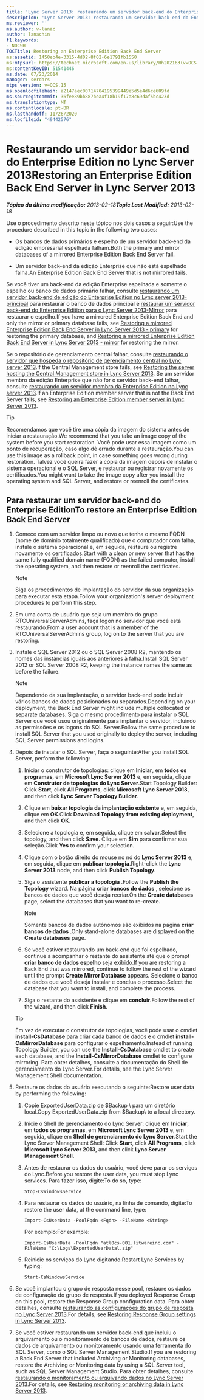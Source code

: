 ```yaml
---
title: 'Lync Server 2013: restaurando um servidor back-end do Enterprise Edition'
description: 'Lync Server 2013: restaurando um servidor back-end do Enterprise Edition.'
ms.reviewer: ''
ms.author: v-lanac
author: lanachin
f1.keywords:
- NOCSH
TOCTitle: Restoring an Enterprise Edition Back End Server
ms:assetid: 1450eb4e-3315-4d02-8f02-6e1791fb1550
ms:mtpsurl: https://technet.microsoft.com/en-us/library/Hh202163(v=OCS.15)
ms:contentKeyID: 51541446
ms.date: 07/23/2014
manager: serdars
mtps_version: v=OCS.15
ms.openlocfilehash: a2147aec00714704195399449e5d5e4d6ce609fd
ms.sourcegitcommit: 36fee89bb887bea4f18b19f17a8c69daf5bc423d
ms.translationtype: MT
ms.contentlocale: pt-BR
ms.lasthandoff: 11/26/2020
ms.locfileid: "49442576"
---
```

# <a name="restoring-an-enterprise-edition-back-end-server-in-lync-server-2013"></a><span data-ttu-id="e1c09-103">Restaurando um servidor back-end do Enterprise Edition no Lync Server 2013</span><span class="sxs-lookup"><span data-stu-id="e1c09-103">Restoring an Enterprise Edition Back End Server in Lync Server 2013</span></span>

<div data-xmlns="http://www.w3.org/1999/xhtml">

<div class="topic" data-xmlns="http://www.w3.org/1999/xhtml" data-msxsl="urn:schemas-microsoft-com:xslt" data-cs="https://msdn.microsoft.com/">

<div data-asp="https://msdn2.microsoft.com/asp">



</div>

<div id="mainSection">

<div id="mainBody"><span data-ttu-id="e1c09-104">

<span> </span></span><span class="sxs-lookup"><span data-stu-id="e1c09-104">

<span> </span></span></span>

<span data-ttu-id="e1c09-105">_**Tópico da última modificação:** 2013-02-18_</span><span class="sxs-lookup"><span data-stu-id="e1c09-105">_**Topic Last Modified:** 2013-02-18_</span></span>

<span data-ttu-id="e1c09-106">Use o procedimento descrito neste tópico nos dois casos a seguir:</span><span class="sxs-lookup"><span data-stu-id="e1c09-106">Use the procedure described in this topic in the following two cases:</span></span>

  - <span data-ttu-id="e1c09-107">Os bancos de dados primários e espelho de um servidor back-end da edição empresarial espelhada falham.</span><span class="sxs-lookup"><span data-stu-id="e1c09-107">Both the primary and mirror databases of a mirrored Enterprise Edition Back End Server fail.</span></span>

  - <span data-ttu-id="e1c09-108">Um servidor back-end da edição Enterprise que não está espelhado falha.</span><span class="sxs-lookup"><span data-stu-id="e1c09-108">An Enterprise Edition Back End Server that is not mirrored fails.</span></span>

<span data-ttu-id="e1c09-109">Se você tiver um back-end da edição Enterprise espelhada e somente o espelho ou banco de dados primário falhar, consulte [restaurando um servidor back-end de edição do Enterprise Edition no Lync server 2013-principal](lync-server-2013-restoring-a-mirrored-enterprise-edition-back-end-server-primary.md) para restaurar o banco de dados principal e [restaurar um servidor back-end do Enterprise Edition para o Lync Server 2013-Mirror](lync-server-2013-restoring-a-mirrored-enterprise-edition-back-end-server-mirror.md) para restaurar o espelho.</span><span class="sxs-lookup"><span data-stu-id="e1c09-109">If you have a mirrored Enterprise Edition Back End and only the mirror or primary database fails, see [Restoring a mirrored Enterprise Edition Back End Server in Lync Server 2013 - primary](lync-server-2013-restoring-a-mirrored-enterprise-edition-back-end-server-primary.md) for restoring the primary database, and [Restoring a mirrored Enterprise Edition Back End Server in Lync Server 2013 - mirror](lync-server-2013-restoring-a-mirrored-enterprise-edition-back-end-server-mirror.md) for restoring the mirror.</span></span>

<span data-ttu-id="e1c09-110">Se o repositório de gerenciamento central falhar, consulte [restaurando o servidor que hospeda o repositório de gerenciamento central no Lync server 2013](lync-server-2013-restoring-the-server-hosting-the-central-management-store.md).</span><span class="sxs-lookup"><span data-stu-id="e1c09-110">If the Central Management store fails, see [Restoring the server hosting the Central Management store in Lync Server 2013](lync-server-2013-restoring-the-server-hosting-the-central-management-store.md).</span></span> <span data-ttu-id="e1c09-111">Se um servidor membro da edição Enterprise que não for o servidor back-end falhar, consulte [restaurando um servidor membro da Enterprise Edition no Lync server 2013](lync-server-2013-restoring-an-enterprise-edition-member-server.md).</span><span class="sxs-lookup"><span data-stu-id="e1c09-111">If an Enterprise Edition member server that is not the Back End Server fails, see [Restoring an Enterprise Edition member server in Lync Server 2013](lync-server-2013-restoring-an-enterprise-edition-member-server.md).</span></span>

<div>


> [!TIP]  
> <span data-ttu-id="e1c09-112">Recomendamos que você tire uma cópia da imagem do sistema antes de iniciar a restauração.</span><span class="sxs-lookup"><span data-stu-id="e1c09-112">We recommend that you take an image copy of the system before you start restoration.</span></span> <span data-ttu-id="e1c09-113">Você pode usar essa imagem como um ponto de recuperação, caso algo dê errado durante a restauração.</span><span class="sxs-lookup"><span data-stu-id="e1c09-113">You can use this image as a rollback point, in case something goes wrong during restoration.</span></span> <span data-ttu-id="e1c09-114">Talvez você queira fazer a cópia da imagem depois de instalar o sistema operacional e o SQL Server, e restaurar ou registrar novamente os certificados.</span><span class="sxs-lookup"><span data-stu-id="e1c09-114">You might want to take the image copy after you install the operating system and SQL Server, and restore or reenroll the certificates.</span></span>



</div>

<div>

## <a name="to-restore-an-enterprise-edition-back-end-server"></a><span data-ttu-id="e1c09-115">Para restaurar um servidor back-end do Enterprise Edition</span><span class="sxs-lookup"><span data-stu-id="e1c09-115">To restore an Enterprise Edition Back End Server</span></span>

1.  <span data-ttu-id="e1c09-116">Comece com um servidor limpo ou novo que tenha o mesmo FQDN (nome de domínio totalmente qualificado) que o computador com falha, instale o sistema operacional e, em seguida, restaure ou registre novamente os certificados.</span><span class="sxs-lookup"><span data-stu-id="e1c09-116">Start with a clean or new server that has the same fully qualified domain name (FQDN) as the failed computer, install the operating system, and then restore or reenroll the certificates.</span></span>
    
    <div>
    

    > [!NOTE]  
    > <span data-ttu-id="e1c09-117">Siga os procedimentos de implantação do servidor da sua organização para executar esta etapa.</span><span class="sxs-lookup"><span data-stu-id="e1c09-117">Follow your organization's server deployment procedures to perform this step.</span></span>

    
    </div>

2.  <span data-ttu-id="e1c09-118">Em uma conta de usuário que seja um membro do grupo RTCUniversalServerAdmins, faça logon no servidor que você está restaurando.</span><span class="sxs-lookup"><span data-stu-id="e1c09-118">From a user account that is a member of the RTCUniversalServerAdmins group, log on to the server that you are restoring.</span></span>

3.  <span data-ttu-id="e1c09-119">Instale o SQL Server 2012 ou o SQL Server 2008 R2, mantendo os nomes das instâncias iguais aos anteriores à falha.</span><span class="sxs-lookup"><span data-stu-id="e1c09-119">Install SQL Server 2012 or SQL Server 2008 R2, keeping the instance names the same as before the failure.</span></span>
    
    <div>
    

    > [!NOTE]  
    > <span data-ttu-id="e1c09-120">Dependendo da sua implantação, o servidor back-end pode incluir vários bancos de dados posicionados ou separados.</span><span class="sxs-lookup"><span data-stu-id="e1c09-120">Depending on your deployment, the Back End Server might include multiple collocated or separate databases.</span></span> <span data-ttu-id="e1c09-121">Siga o mesmo procedimento para instalar o SQL Server que você usou originalmente para implantar o servidor, incluindo as permissões e os logons do SQL Server.</span><span class="sxs-lookup"><span data-stu-id="e1c09-121">Follow the same procedure to install SQL Server that you used originally to deploy the server, including SQL Server permissions and logins.</span></span>

    
    </div>

4.  <span data-ttu-id="e1c09-122">Depois de instalar o SQL Server, faça o seguinte:</span><span class="sxs-lookup"><span data-stu-id="e1c09-122">After you install SQL Server, perform the following:</span></span>
    
    1.  <span data-ttu-id="e1c09-123">Iniciar o construtor de topologias: clique em **Iniciar**, em **todos os programas**, em **Microsoft Lync Server 2013** e, em seguida, clique em **Construtor de topologias do Lync Server**.</span><span class="sxs-lookup"><span data-stu-id="e1c09-123">Start Topology Builder: Click **Start**, click **All Programs**, click **Microsoft Lync Server 2013**, and then click **Lync Server Topology Builder**.</span></span>
    
    2.  <span data-ttu-id="e1c09-124">Clique em **baixar topologia da implantação existente** e, em seguida, clique em **OK**.</span><span class="sxs-lookup"><span data-stu-id="e1c09-124">Click **Download Topology from existing deployment**, and then click **OK**.</span></span>
    
    3.  <span data-ttu-id="e1c09-125">Selecione a topologia e, em seguida, clique em **salvar**.</span><span class="sxs-lookup"><span data-stu-id="e1c09-125">Select the topology, and then click **Save**.</span></span> <span data-ttu-id="e1c09-126">Clique em **Sim** para confirmar sua seleção.</span><span class="sxs-lookup"><span data-stu-id="e1c09-126">Click **Yes** to confirm your selection.</span></span>
    
    4.  <span data-ttu-id="e1c09-127">Clique com o botão direito do mouse no nó do **Lync Server 2013** e, em seguida, clique em **publicar topologia**.</span><span class="sxs-lookup"><span data-stu-id="e1c09-127">Right-click the **Lync Server 2013** node, and then click **Publish Topology**.</span></span>
    
    5.  <span data-ttu-id="e1c09-128">Siga o assistente **publicar a topologia** .</span><span class="sxs-lookup"><span data-stu-id="e1c09-128">Follow the **Publish the Topology** wizard.</span></span> <span data-ttu-id="e1c09-129">Na página **criar bancos de dados** , selecione os bancos de dados que você deseja recriar.</span><span class="sxs-lookup"><span data-stu-id="e1c09-129">On the **Create databases** page, select the databases that you want to re-create.</span></span>
        
        <div>
        

        > [!NOTE]  
        > <span data-ttu-id="e1c09-130">Somente bancos de dados autônomos são exibidos na página <STRONG>criar bancos de dados</STRONG> .</span><span class="sxs-lookup"><span data-stu-id="e1c09-130">Only stand-alone databases are displayed on the <STRONG>Create databases</STRONG> page.</span></span>

        
        </div>
    
    6.  <span data-ttu-id="e1c09-131">Se você estiver restaurando um back-end que foi espelhado, continue a acompanhar o restante do assistente até que o prompt **criar banco de dados espelho** seja exibido.</span><span class="sxs-lookup"><span data-stu-id="e1c09-131">If you are restoring a Back End that was mirrored, continue to follow the rest of the wizard until the prompt **Create Mirror Database** appears.</span></span> <span data-ttu-id="e1c09-132">Selecione o banco de dados que você deseja instalar e conclua o processo.</span><span class="sxs-lookup"><span data-stu-id="e1c09-132">Select the database that you want to install, and complete the process.</span></span>
    
    7.  <span data-ttu-id="e1c09-133">Siga o restante do assistente e clique em **concluir**.</span><span class="sxs-lookup"><span data-stu-id="e1c09-133">Follow the rest of the wizard, and then click **Finish**.</span></span>
    
    <div>
    

    > [!TIP]  
    > <span data-ttu-id="e1c09-134">Em vez de executar o construtor de topologias, você pode usar o cmdlet <STRONG>install-CsDatabase</STRONG> para criar cada banco de dados e o cmdlet <STRONG>install-CsMirrorDatabase</STRONG> para configurar o espelhamento.</span><span class="sxs-lookup"><span data-stu-id="e1c09-134">Instead of running Topology Builder, you can use the <STRONG>Install-CsDatabase</STRONG> cmdlet to create each database, and the <STRONG>Install-CsMirrorDatabase</STRONG> cmdlet to configure mirroring.</span></span> <span data-ttu-id="e1c09-135">Para obter detalhes, consulte a documentação do Shell de gerenciamento do Lync Server.</span><span class="sxs-lookup"><span data-stu-id="e1c09-135">For details, see the Lync Server Management Shell documentation.</span></span>

    
    </div>

5.  <span data-ttu-id="e1c09-136">Restaure os dados do usuário executando o seguinte:</span><span class="sxs-lookup"><span data-stu-id="e1c09-136">Restore user data by performing the following:</span></span>
    
    1.  <span data-ttu-id="e1c09-137">Copie ExportedUserData.zip de $Backup \\ para um diretório local.</span><span class="sxs-lookup"><span data-stu-id="e1c09-137">Copy ExportedUserData.zip from $Backup\\ to a local directory.</span></span>
    
    2.  <span data-ttu-id="e1c09-138">Inicie o Shell de gerenciamento do Lync Server: clique em **Iniciar**, em **todos os programas**, em **Microsoft Lync Server 2013** e, em seguida, clique em **Shell de gerenciamento do Lync Server**.</span><span class="sxs-lookup"><span data-stu-id="e1c09-138">Start the Lync Server Management Shell: Click **Start**, click **All Programs**, click **Microsoft Lync Server 2013**, and then click **Lync Server Management Shell**.</span></span>
    
    3.  <span data-ttu-id="e1c09-139">Antes de restaurar os dados do usuário, você deve parar os serviços do Lync.</span><span class="sxs-lookup"><span data-stu-id="e1c09-139">Before you restore the user data, you must stop Lync services.</span></span> <span data-ttu-id="e1c09-140">Para fazer isso, digite:</span><span class="sxs-lookup"><span data-stu-id="e1c09-140">To do so, type:</span></span>
        
            Stop-CsWindowsService
    
    4.  <span data-ttu-id="e1c09-141">Para restaurar os dados do usuário, na linha de comando, digite:</span><span class="sxs-lookup"><span data-stu-id="e1c09-141">To restore the user data, at the command line, type:</span></span>
        
            Import-CsUserData -PoolFqdn <Fqdn> -FileName <String>
        
        <span data-ttu-id="e1c09-142">Por exemplo:</span><span class="sxs-lookup"><span data-stu-id="e1c09-142">For example:</span></span>
        
            Import-CsUserData -PoolFqdn "atl0cs-001.litwareinc.com" -FileName "C:\Logs\ExportedUserDatal.zip"
    
    5.  <span data-ttu-id="e1c09-143">Reinicie os serviços do Lync digitando:</span><span class="sxs-lookup"><span data-stu-id="e1c09-143">Restart Lync Services by typing:</span></span>
        
            Start-CsWindowsService

6.  <span data-ttu-id="e1c09-144">Se você implantou o grupo de resposta nesse pool, restaure os dados de configuração do grupo de resposta.</span><span class="sxs-lookup"><span data-stu-id="e1c09-144">If you deployed Response Group on this pool, restore the Response Group configuration data.</span></span> <span data-ttu-id="e1c09-145">Para obter detalhes, consulte [restaurando as configurações do grupo de resposta no Lync Server 2013](lync-server-2013-restoring-response-group-settings.md).</span><span class="sxs-lookup"><span data-stu-id="e1c09-145">For details, see [Restoring Response Group settings in Lync Server 2013](lync-server-2013-restoring-response-group-settings.md).</span></span>

7.  <span data-ttu-id="e1c09-146">Se você estiver restaurando um servidor back-end que incluiu o arquivamento ou o monitoramento de bancos de dados, restaure os dados de arquivamento ou monitoramento usando uma ferramenta do SQL Server, como o SQL Server Management Studio.</span><span class="sxs-lookup"><span data-stu-id="e1c09-146">If you are restoring a Back End Server that included Archiving or Monitoring databases, restore the Archiving or Monitoring data by using a SQL Server tool, such as SQL Server Management Studio.</span></span> <span data-ttu-id="e1c09-147">Para obter detalhes, consulte [restaurando o monitoramento ou arquivando dados no Lync Server 2013](lync-server-2013-restoring-monitoring-or-archiving-data.md).</span><span class="sxs-lookup"><span data-stu-id="e1c09-147">For details, see [Restoring monitoring or archiving data in Lync Server 2013](lync-server-2013-restoring-monitoring-or-archiving-data.md).</span></span>

<span data-ttu-id="e1c09-148"></div>

</div>

<span> </span>

</div>

</div>

</span><span class="sxs-lookup"><span data-stu-id="e1c09-148"></div>

</div>

<span> </span>

</div>

</div>

</span></span></div>

